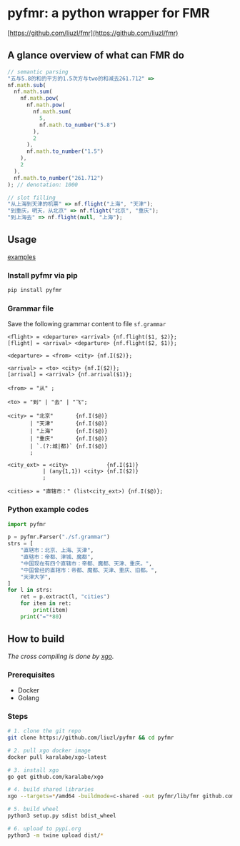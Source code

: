 # pyfmr: a python wrapper for FMR

[https://github.com/liuzl/fmr](https://github.com/liuzl/fmr)

## A glance overview of what can FMR do

```js
// semantic parsing
"五与5.8的和的平方的1.5次方与two的和减去261.712" =>
nf.math.sub(
  nf.math.sum(
    nf.math.pow(
      nf.math.pow(
        nf.math.sum(
          5,
          nf.math.to_number("5.8")
        ),
        2
      ),
      nf.math.to_number("1.5")
    ),
    2
  ),
  nf.math.to_number("261.712")
); // denotation: 1000

// slot filling
"从上海到天津的机票" => nf.flight("上海", "天津");
"到重庆，明天，从北京" => nf.flight("北京", "重庆");
"到上海去" => nf.flight(null, "上海");
```

## Usage

[examples](https://github.com/liuzl/pyfmr/tree/master/examples)

### Install pyfmr via pip

```sh
pip install pyfmr
```

### Grammar file

Save the following grammar content to file `sf.grammar`

```fmr
<flight> = <departure> <arrival> {nf.flight($1, $2)};
[flight] = <arrival> <departure> {nf.flight($2, $1)};

<departure> = <from> <city> {nf.I($2)};

<arrival> = <to> <city> {nf.I($2)};
[arrival] = <arrival> {nf.arrival($1)};

<from> = "从" ;

<to> = "到" | "去" | "飞";

<city> = "北京"       {nf.I($@)}
       | "天津"       {nf.I($@)}
       | "上海"       {nf.I($@)}
       | "重庆"       {nf.I($@)}
       | `.(?:城|都)` {nf.I($@)}
       ;

<city_ext> = <city>            {nf.I($1)}
           | (any{1,1}) <city> {nf.I($2)}
           ;

<cities> = "直辖市：" (list<city_ext>) {nf.I($@)};
```

### Python example codes

```py
import pyfmr

p = pyfmr.Parser("./sf.grammar")
strs = [
    "直辖市：北京、上海、天津",
    "直辖市：帝都、津城、魔都",
    "中国现在有四个直辖市：帝都、魔都、天津、重庆。",
    "中国曾经的直辖市：帝都、魔都、天津、重庆、旧都。",
    "天津大学",
]
for l in strs:
    ret = p.extract(l, "cities")
    for item in ret:
        print(item)
    print("="*80)
```

## How to build

*The cross compiling is done by [xgo](https://github.com/karalabe/xgo).*

### Prerequisites

* Docker
* Golang

### Steps

```sh
# 1. clone the git repo
git clone https://github.com/liuzl/pyfmr && cd pyfmr

# 2. pull xgo docker image
docker pull karalabe/xgo-latest

# 3. install xgo
go get github.com/karalabe/xgo

# 4. build shared libraries
xgo --targets=*/amd64 -buildmode=c-shared -out pyfmr/lib/fmr github.com/liuzl/pyfmr/src

# 5. build wheel
python3 setup.py sdist bdist_wheel

# 6. upload to pypi.org
python3 -m twine upload dist/*
```
